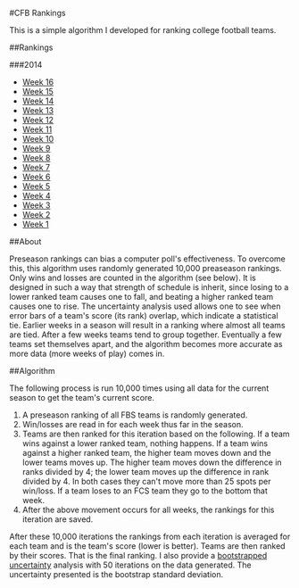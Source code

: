 #CFB Rankings

This is a simple algorithm I developed for ranking college football teams.

##Rankings

###2014

* [Week 16](2014/rankings-2014-week16.md)
* [Week 15](2014/rankings-2014-week15.md)
* [Week 14](2014/rankings-2014-week14.md)
* [Week 13](2014/rankings-2014-week13.md)
* [Week 12](2014/rankings-2014-week12.md)
* [Week 11](2014/rankings-2014-week11.md)
* [Week 10](2014/rankings-2014-week10.md)
* [Week 9](2014/rankings-2014-week9.md)
* [Week 8](2014/rankings-2014-week8.md)
* [Week 7](2014/rankings-2014-week7.md)
* [Week 6](2014/rankings-2014-week6.md)
* [Week 5](2014/rankings-2014-week5.md)
* [Week 4](2014/rankings-2014-week4.md)
* [Week 3](2014/rankings-2014-week3.md)
* [Week 2](2014/rankings-2014-week2.md)
* [Week 1](2014/rankings-2014-week1.md)

##About

Preseason rankings can bias a computer poll's effectiveness. To overcome this,
this algorithm uses randomly generated 10,000 preaseason rankings. Only wins and
losses are counted in the algorithm (see below). It is designed in such a way
that strength of schedule is inherit, since losing to a lower ranked team causes
one to fall, and beating a higher ranked team causes one to rise. The
uncertainty analysis used allows one to see when error bars of a team's score
(its rank) overlap, which indicate a statistical tie. Earlier weeks in a season
will result in a ranking where almost all teams are tied. After a few weeks
teams tend to group together. Eventually a few teams set themselves apart, and
the algorithm becomes more accurate as more data (more weeks of play) comes in.

##Algorithm

The following process is run 10,000 times using all data for the current season
to get the team's current score.

1. A preseason ranking of all FBS teams is randomly generated. 
2. Win/losses are read in for each week thus far in the season. 
3. Teams are then ranked for this iteration based on the following. If a team
   wins against a lower ranked team, nothing happens.  If a team wins against a
higher ranked team, the higher team moves down and the lower teams moves up. The
higher team moves down the difference in ranks divided by 4; the lower team
moves up the difference in rank divided by 4. In both cases they can't move more
than 25 spots per win/loss. If a team loses to an FCS team they go to the bottom
that week. 
4. After the above movement occurs for all weeks, the rankings for this
   iteration are saved.

After these 10,000 iterations the rankings from each iteration is averaged for
each team and is the team's score (lower is better). Teams are then ranked by
their scores.  That is the final ranking. I also provide a [bootstrapped
uncertainty](https://en.wikipedia.org/wiki/Bootstrapping_(statistics)) analysis
with 50 iterations on the data generated. The uncertainty presented is the
bootstrap standard deviation.
